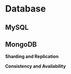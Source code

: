 <extoc></extoc>

# Database

## MySQL

## MongoDB

**Sharding and Replication**

**Consistency and Availability**